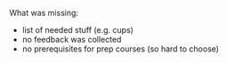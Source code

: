 What was missing:
  * list of needed stuff (e.g. cups)
  * no feedback was collected
  * no prerequisites for prep courses (so hard to choose)
